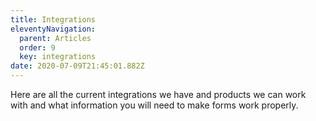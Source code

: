 ```yaml
---
title: Integrations
eleventyNavigation:
  parent: Articles
  order: 9
  key: integrations
date: 2020-07-09T21:45:01.882Z
---
```

Here are all the current integrations we have and products we can work with and what information you will need to make forms work properly.